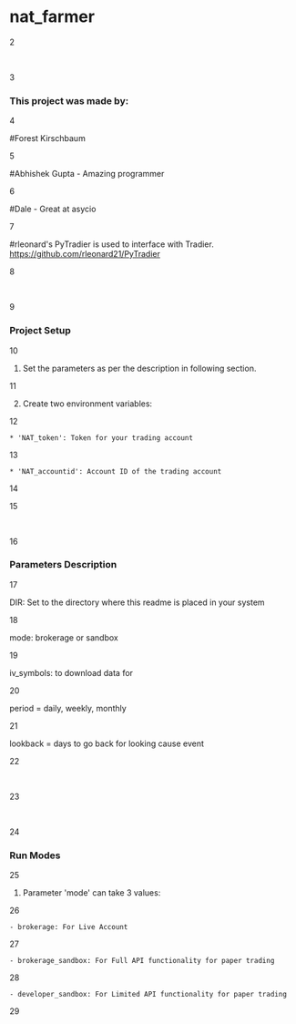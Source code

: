 # nat_farmer

2

​

3

### This project was made by:

4

   #Forest Kirschbaum

5

   #Abhishek Gupta - Amazing programmer

6

   #Dale - Great at asycio

7

   #rleonard's PyTradier is used to interface with Tradier. https://github.com/rleonard21/PyTradier

8

​

9

### Project Setup

10

1. Set the parameters as per the description in following section.

11

2. Create two environment variables:

12

    * 'NAT_token': Token for your trading account

13

    * 'NAT_accountid': Account ID of the trading account

14

  

15

​

16

### Parameters Description

17

DIR: Set to the directory where this readme is placed in your system

18

mode: brokerage or sandbox

19

iv_symbols: to download data for

20

period = daily, weekly, monthly

21

lookback = days to go back for looking cause event

22

​

23

​

24

### Run Modes

25

1. Parameter 'mode' can take 3 values:

26

    - brokerage: For Live Account

27

    - brokerage_sandbox: For Full API functionality for paper trading

28

    - developer_sandbox: For Limited API functionality for paper trading

29

​
